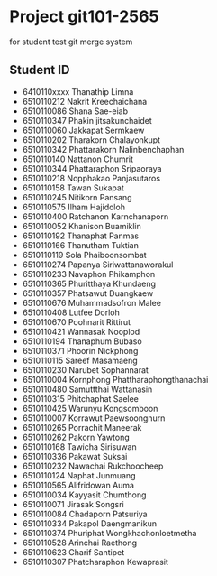 # Project git101-2565

for student test git merge system

## Student ID
* 6410110xxxx Thanathip Limna
* 6510110212  Nakrit Kreechaichana
* 6510110086 Shana Sae-eiab
* 6510110347 Phakin jitsakunchaidet
* 6510110060 Jakkapat Sermkaew
* 6510110202 Tharakorn Chalayonkupt
* 6510110342 Phattarakorn Nalinbenchaphan
* 6510110140 Nattanon Chumrit
* 6510110344 Phattaraphon Sripaoraya
* 6510110218 Nopphakao Panjasutaros
* 6510110158 Tawan Sukapat
* 6510110245 Nitikorn Pansang
* 6510110575 Ilham Hajidoloh
* 6510110400 Ratchanon Karnchanaporn
* 6510110052 Khanison Buamiklin
* 6510110192 Thanaphat Panmas
* 6510110166 Thanutham Tuktian
* 6510110119 Sola Phaiboonsombat
* 6510110274 Papanya Siriwattanaworakul
* 6510110233 Navaphon Phikamphon
* 6510110365 Phuritthaya Khundaeng
* 6510110357 Phatsawut Duangkaew
* 6510110676 Muhammadsofron Malee
* 6510110408 Lutfee Dorloh
* 6510110670 Poohnarit Rittirut
* 6510110421 Wannasak Nooplod
* 6510110194 Thanaphum Bubaso
* 6510110371 Phoorin Nickphong
* 6510110115 Sareef Masamaeng
* 6510110230 Narubet Sophannarat
* 6510110004 Kornphong Phattharaphongthanachai
* 6510110480 Samuttthai Wattanasin
* 6510110315 Phitchaphat Saelee
* 6510110425 Warunyu Kongsomboon
* 6510110007 Korrawut Paewsoongnurn
* 6510110265 Porrachit Maneerak
* 6510110262 Pakorn Yawtong
* 6510110168 Tawicha Sirisuwan
* 6510110336 Pakawat Suksai
* 6510110232 Nawachai Rukchoocheep
* 6510110124 Naphat Junmuang
* 6510110565 Alifridowan Auma
* 6510110034 Kayyasit Chumthong
* 6510110071 Jirasak Songsri
* 6510110084 Chadaporn Patsuriya
* 6510110334 Pakapol Daengmanikun
* 6510110374 Phuriphat Wongkhachonloetmetha
* 6510110528 Arinchai Raethong
* 6510110623 Charif Santipet
* 6510110307 Phatcharaphon Kewaprasit